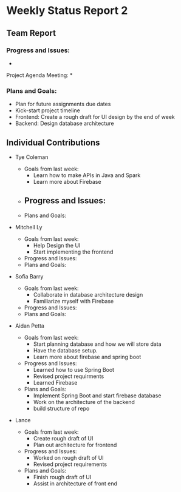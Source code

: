 # Weekly Status Report 2

## Team Report

### Progress and Issues:
* 

Project Agenda Meeting:
* 


### Plans and Goals:

* Plan for future assignments due dates
* Kick-start project timeline
* Frontend: Create a rough draft for UI design by the end of week
* Backend: Design database architecture

## Individual Contributions

* Tye Coleman
  * Goals from last week:
     - Learn how to make APIs in Java and Spark
     - Learn more about Firebase
  * Progress and Issues:
    - 
  * Plans and Goals:
        
* Mitchell Ly
    * Goals from last week:
      - Help Design the UI 
      - Start implementing the frontend 
    * Progress and Issues: 
    * Plans and Goals: 
* Sofia Barry
    * Goals from last week:
      -  Collaborate in database architecture design
      -  Familiarize myself with Firebase 
    * Progress and Issues:
    * Plans and Goals:
* Aidan Petta
    * Goals from last week:
       - Start planning database and how we will store data
       - Have the database setup.
       - Learn more about firebase and spring boot
    * Progress and Issues: 
        - Learned how to use Spring Boot
        - Revised project requirments
        - Learned Firebase
    * Plans and Goals: 
        - Implement Spring Boot and start firebase database
        - Work on the architecture of the backend
        - build structure of repo
* Lance
    * Goals from last week:
      -  Create rough draft of UI
      -  Plan out architecture for frontend
    * Progress and Issues:
      -  Worked on rough draft of UI
      -  Revised project requirements
    * Plans and Goals:
      - Finish rough draft of UI
      - Assist in architecture of front end
